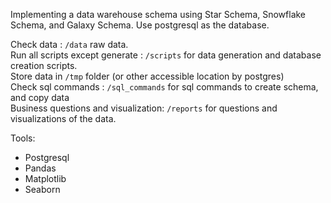 Implementing a data warehouse schema using Star Schema, Snowflake Schema, and Galaxy Schema.
Use postgresql as the database. <br>

Check data : `/data`  raw data. <br>
Run all scripts except generate : `/scripts` for data generation and database creation scripts. <br>
Store data in `/tmp` folder (or other accessible location by postgres)<br>
Check sql commands : `/sql_commands` for sql commands to create schema, and copy data  <br>
Business questions and visualization: `/reports` for questions and visualizations of the data. <br>


Tools: <br>
- Postgresql
- Pandas
- Matplotlib
- Seaborn
